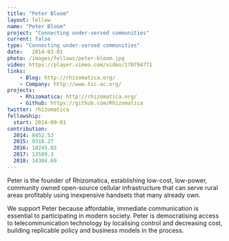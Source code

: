 ```yaml
---
title: "Peter Bloom"
layout: fellow
name: "Peter Bloom"
project: "Connecting under-served communities"
current: false
type: "Connecting under-served communities"
date:   2014-03-01
photo: /images/fellows/peter-bloom.jpg
video: https://player.vimeo.com/video/170794771
links:
    - Blog: http://rhizomatica.org/
    - Company: http://www.tic-ac.org/
projects:
    - Rhizomatica: http://rhizomatica.org/
    - Github: https://github.com/Rhizomatica
twitter: rhizomatica
fellowship:
  start: 2014-09-01
contribution:
  2014: 8452.53
  2015: 9318.27
  2016: 18245.02
  2017: 13589.3
  2018: 14304.69
---
```


Peter is the founder of Rhizomatica, establishing low-cost, low-power, community owned open-source cellular infrastructure that can serve rural areas profitably using inexpensive handsets that many already own.

We support Peter because affordable, immediate communication is essential to participating in modern society. Peter is democratising access to telecommunication technology by localising control and decreasing cost, building replicable policy and business models in the process.
